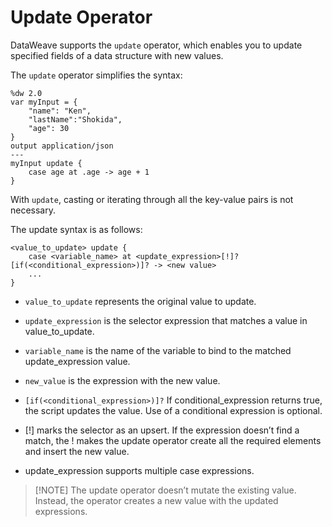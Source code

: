 # Update Operator

DataWeave supports the `update` operator, which enables you to update specified fields of a data structure with new values.

The `update` operator simplifies the syntax:

```
%dw 2.0
var myInput = {
    "name": "Ken",
    "lastName":"Shokida",
    "age": 30
}
output application/json
---
myInput update {
    case age at .age -> age + 1
}
```

With `update`, casting or iterating through all the key-value pairs is not necessary.

The update syntax is as follows:

```
<value_to_update> update {
    case <variable_name> at <update_expression>[!]? [if(<conditional_expression>)]? -> <new value>
    ...
}
```
- `value_to_update` represents the original value to update.

- `update_expression` is the selector expression that matches a value in value_to_update.

- `variable_name` is the name of the variable to bind to the matched update_expression value.

- `new_value` is the expression with the new value.

- `[if(<conditional_expression>)]?` If conditional_expression returns true, the script updates the value. Use of a conditional expression is optional.

- [!] marks the selector as an upsert. If the expression doesn’t find a match, the ! makes the update operator create all the required elements and insert the new value.

- update_expression supports multiple case expressions.

> [!NOTE] The update operator doesn’t mutate the existing value. Instead, the operator creates a new value with the updated expressions.
